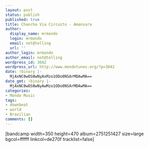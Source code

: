 ```yaml
---
layout: post
status: publish
published: true
title: Chancha Via Circuito - Amansara
author:
  display_name: mrmondo
  login: mrmondo
  email: not@telling
  url: ''
author_login: mrmondo
author_email: not@telling
wordpress_id: 3642
wordpress_url: http://www.mondotunes.org/?p=3642
date: !binary |-
  MjAxNC0wOS0wNyAxMzo1ODo0NSArMDAwMA==
date_gmt: !binary |-
  MjAxNC0wOS0wNyAwMzo1ODo0NSArMDAwMA==
categories:
- Mondo Music
tags:
- downbeat
- world
- Brazilian
comments: []
---
```

[bandcamp width=350 height=470 album=2751251427 size=large bgcol=ffffff linkcol=de270f tracklist=false]
